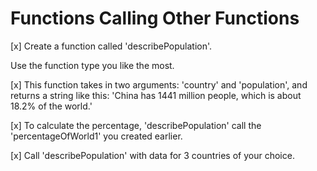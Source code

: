 # Functions Calling Other Functions

[x] Create a function called 'describePopulation'.

Use the function type you like the most.

[x] This function takes in two arguments: 'country' and 'population', and returns a string like this: 'China has 1441 million people, which is about 18.2% of the world.'

[x] To calculate the percentage, 'describePopulation' call the 'percentageOfWorld1' you created earlier.

[x] Call 'describePopulation' with data for 3 countries of your choice.